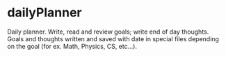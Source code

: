 # dailyPlanner
Daily planner. Write, read and review goals; write end of day thoughts.
Goals and thoughts written and saved with date in special files depending 
on the goal (for ex. Math, Physics, CS, etc...).
